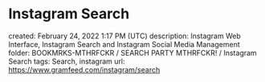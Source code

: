 # Instagram Search

created: February 24, 2022 1:17 PM (UTC)
description: Instagram Web Interface, Instagram Search and Instagram Social Media Management
folder: BOOKMRKS-MTHRFCKR / SEARCH PARTY MTHRFCKR! / Instagram Search
tags: Search, instagram
url: https://www.gramfeed.com/instagram/search